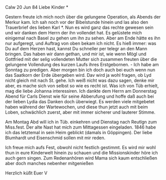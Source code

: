  Calw 20 Jun 84
Liebe Kinder <Marie>*

Gestern freute ich mich noch über die gelungene Operation, als Abends der Merkur kam. Ich sah noch vor der Bibelstunde hinein und las also den Trauerbrief des lieben Karl <Weigle>*. Nun es wird ganz das rechte gewesen sein und wir danken dem Herrn der ihn vollendet hat. Es gelüstete mich einigemal nach Basel zu gehen um ihn zu sehen. Aber am Ende hätte es ihn nur aufgeregt, und Auftrag von oben bekam ich nicht. Es hieß immer: was Du auf dem Herzen hast, kannst Du schneller per telegr an den Mann bringen. Das haben wir dann gethan, und mir ist, wie wenn Mögl und Gottfried mit der selig vollendeten Mutter sich zusammen freuten über die gelungene Vollendung des kurzen Laufs ihres Erstgebornen. - Ich habe am Sonntag zu predigen. Aber morgen bin ich doch auch bei euch wenn nun das Saatkorn der Erde übergeben wird. Dav wird ja wohl fragen, ob Lyd nicht gleich mit nach St. gehe. Ich weiß nicht was dazu sagen, denke mir aber, es mache sich von selbst so wie es recht ist. Was ich von Tüb erhielt, mag die liebe Johanna interessiren. 
Ich dankte dem Herrn am Donnerstag Abend für Carls Dienst wie für seine Abberufung und hoffe daß auch bei der lieben Lydia das Danken doch überwiegt. Es werden viele mitgebetet haben während der Wartewochen, und diese thun jetzt auch mit beim Loben, schwächlich zuerst, aber mit immer sicherer und lauterer Stimme.

Am Montag Abd will ich in Tüb. einkehren und Dienstag nach Reutlgn zum Miss.fest. Der alte Nast hat mich zum Mittagessen eingeladen. 1846 habe ich das letztemal in sein Heim geblickt (damals in Göppingen). Der liebe Blumhardt und Eisenschmid sollen mit mir reden.

Ich freue mich aufs Fest, obwohl nicht festlich gestimmt. Es wird mir wohl thun in eure Kinderwelt hinein zu schauen und die Missionskinder höre ich auch gern singen. Zum Redenanhören wird Mama sich kaum entschließen aber doch manches nebenher mitgenießen

 Herzlich küßt Euer V
